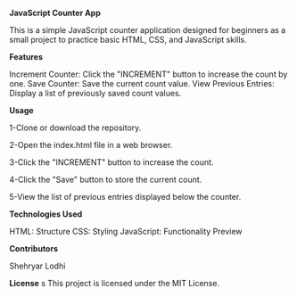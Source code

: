 **JavaScript Counter App**

This is a simple JavaScript counter application designed for beginners as a small project to practice basic HTML, CSS, and JavaScript skills.


**Features**

Increment Counter:     		Click the "INCREMENT" button to increase the count by one.
Save Counter:          		Save the current count value.
View Previous Entries: 		Display a list of previously saved count values.


**Usage**

1-Clone or download the repository.

2-Open the index.html file in a web browser.

3-Click the "INCREMENT" button to increase the count.

4-Click the "Save" button to store the current count.

5-View the list of previous entries displayed below the counter.

**Technologies Used**

HTML: Structure
CSS: Styling
JavaScript: Functionality Preview

**Contributors**

Shehryar Lodhi

**License**
s
This project is licensed under the MIT License.
